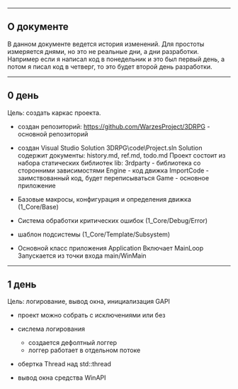 ﻿-------------------------------------------------------------------------------
О документе
-------------------------------------------------------------------------------
В данном документе ведется история изменений. Для простоты измеряется днями,
но это не реальные дни, а дни разработки. Например если я написал код в 
понедельник и это был первый день, а потом я писал код в четверг, то это будет
второй день разработки.

-------------------------------------------------------------------------------
0 день
-------------------------------------------------------------------------------
Цель: создать каркас проекта.

- создан репозиторий: 
	https://github.com/WarzesProject/3DRPG - основной репозиторий

- создан Visual Studio Solution 3DRPG\code\Project.sln
	Solution содержит документы: history.md, ref.md, todo.md
	Проект состоит из набора статических библиотек lib: 
		3rdparty - библиотека со сторонними зависимостями
		Engine   - код движка
		ImportCode - заимствованный код, будет переписываться
	Game - основное приложение

- Базовые макросы, конфигурация и определения движка (1_Core/Base)

- Система обработки критических ошибок (1_Core/Debug/Error)

- шаблон подсистемы (1_Core/Template/Subsystem)

- Основной класс приложения Application
	Включает MainLoop
	Запускается из точки входа main/WinMain

-------------------------------------------------------------------------------
1 день
-------------------------------------------------------------------------------
Цель: логирование, вывод окна, инициализация GAPI 

- проект можно собрать с исключениями или без

- сислема логирования
	- создается дефолтный логгер
	- логгер работает в отдельном потоке

- обертка Thread над std::thread

- вывод окна средства WinAPI
